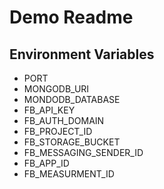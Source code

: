 # Demo Readme

## Environment Variables

- PORT
- MONGODB_URI
- MONDODB_DATABASE
- FB_API_KEY
- FB_AUTH_DOMAIN
- FB_PROJECT_ID
- FB_STORAGE_BUCKET
- FB_MESSAGING_SENDER_ID
- FB_APP_ID
- FB_MEASURMENT_ID
